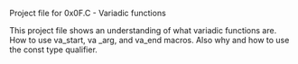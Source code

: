 Project file for 0x0F.C - Variadic functions

This project file shows an understanding of what variadic functions are. How to
use va_start, va _arg, and va_end macros. Also why and how to use the const type
qualifier.